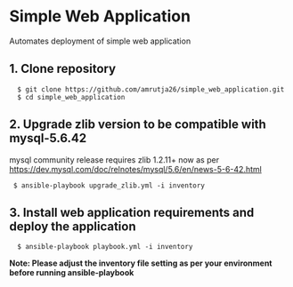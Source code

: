 # Simple Web Application
Automates deployment of simple web application

## 1. Clone repository
```
  $ git clone https://github.com/amrutja26/simple_web_application.git
  $ cd simple_web_application
```

## 2. Upgrade zlib version to be compatible with mysql-5.6.42
mysql community release requires zlib 1.2.11+ now as per https://dev.mysql.com/doc/relnotes/mysql/5.6/en/news-5-6-42.html
```
 $ ansible-playbook upgrade_zlib.yml -i inventory
```
## 3. Install web application requirements and deploy the application
```
  $ ansible-playbook playbook.yml -i inventory
```

**Note: Please adjust the inventory file setting as per your environment before running ansible-playbook**
